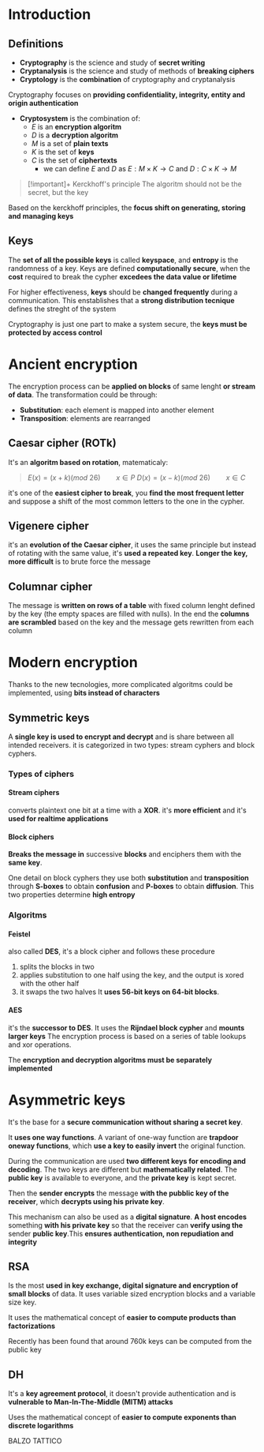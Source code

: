 # Introduction
## Definitions
- **Cryptography** is the science and study of **secret writing**
- **Cryptanalysis** is the science and study of methods of **breaking ciphers**
- **Cryptology** is the **combination** of cryptography and cryptanalysis

Cryptography focuses on **providing confidentiality, integrity, entity and origin authentication**

- **Cryptosystem** is the combination of:
    - $E$ is an **encryption algoritm**
    - $D$ is a **decryption algoritm**
    - $M$ is a set of **plain texts**
    - $K$ is the set of **keys**
    - $C$ is the set of **ciphertexts**
		- we can define $E$ and $D$ as $E:M\times K\to C$ and $D:C\times K\to M$

> [!important]+ Kerckhoff's principle
> The algoritm should not be the secret, but the key

Based on the kerckhoff principles, the **focus shift on generating, storing and managing keys**

## Keys
The **set of all the possible keys** is called **keyspace**, and **entropy** is the randomness of a key.
Keys are defined **computationally secure**, when the **cost** required to break the cypher **excedees the data value or lifetime**

For higher effectiveness, **keys** should be **changed frequently** during a communication. This enstablishes that a **strong distribution tecnique** defines the streght of the system

Cryptography is just one part to make a system secure, the **keys must be protected by access control**

# Ancient encryption
The encryption process can be **applied on blocks** of same lenght **or stream of data**. The transformation could be through:
- **Substitution**: each element is mapped into another element
- **Transposition**: elements are rearranged

## Caesar cipher (ROTk)
It's an **algoritm based on rotation**, matematicaly:

>$E(x)=(x+k)(mod\ 26)\qquad x\in P$
>$D(x)=(x-k)(mod\ 26)\qquad x\in C$

it's one of the **easiest cipher to break**, you **find the most frequent letter** and suppose a shift of the most common letters to the one in the cypher. 

## Vigenere cipher
it's an **evolution of the Caesar cipher**, it uses the same principle but instead of rotating with the same value, it's **used a repeated key**. **Longer the key, more difficult** is to brute force the message

## Columnar cipher
The message is **written on rows of a table** with fixed column lenght defined by the key (the empty spaces are filled with nulls). In the end the **columns are scrambled** based on the key and the message gets rewritten from each column

# Modern encryption
Thanks to the new tecnologies, more complicated algoritms could be implemented, using **bits instead of characters**

## Symmetric keys
A **single key is used to encrypt and decrypt** and is share between all intended receivers. it is categorized in two types: stream cyphers and block cyphers.

### Types of ciphers
#### Stream ciphers
converts plaintext one bit at a time with a **XOR**. it's **more efficient** and it's **used for realtime applications**

#### Block ciphers
**Breaks the message in** successive **blocks** and enciphers them with the **same key**.

One detail on block cyphers they use both **substitution** and **transposition** through **S-boxes** to obtain **confusion** and **P-boxes** to obtain **diffusion**. This two properties determine **high entropy**


### Algoritms
#### Feistel
also called **DES**, it's a block cipher and follows these procedure
1. splits the blocks in two
2. applies substitution to one half using the key, and the output is xored with the other half
3. it swaps the two halves
It **uses 56-bit keys on 64-bit blocks**.

#### AES
it's the **successor to DES**. It uses the **Rijndael block cypher** and **mounts larger keys**
The encryption process is based on a series of table lookups and xor operations. 

The **encryption and decryption algoritms must be separately implemented**

# Asymmetric keys
It's the base for a **secure communication without sharing a secret key**.

It **uses one way functions**. A variant of one-way function are **trapdoor oneway functions**, which **use a key to easily invert** the original function.

During the communication are used **two different keys for encoding and decoding**. The two keys are different but **mathematically related**.
The **public key** is available to everyone, and the **private key** is kept secret.

Then the **sender encrypts** the message **with the pubblic key of the receiver**, which **decrypts using his private key**.

This mechanism can also be used as a **digital signature**. **A host encodes** something **with his private key** so that the receiver can **verify using the** sender **public key**.This  **ensures authentication, non repudiation and integrity**

## RSA
Is the most **used in key exchange, digital signature and encryption of small blocks** of data. It uses variable sized encryption blocks and a variable size key. 

It uses the mathematical concept of **easier to compute products than factorizations**

Recently has been found that around 760k keys can be computed from the public key

## DH
It's a **key agreement protocol**, it doesn't provide authentication and is **vulnerable to Man-In-The-Middle (MITM) attacks**

Uses the mathematical concept of **easier to compute exponents than discrete logarithms**

BALZO TATTICO
